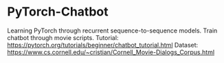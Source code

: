 # PyTorch-Chatbot
Learning PyTorch through recurrent sequence-to-sequence models. Train chatbot through movie scripts. Tutorial: https://pytorch.org/tutorials/beginner/chatbot_tutorial.html Dataset: https://www.cs.cornell.edu/~cristian/Cornell_Movie-Dialogs_Corpus.html
